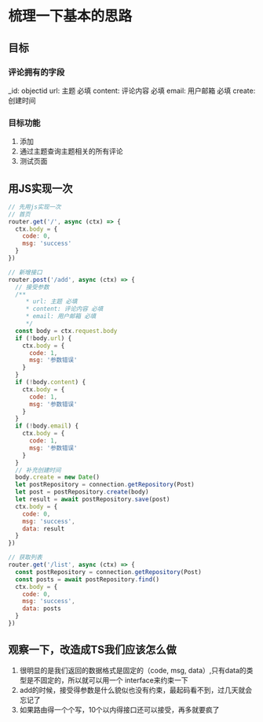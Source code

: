 # 梳理一下基本的思路

## 目标

### 评论拥有的字段

_id: objectid
url: 主题 必填
content: 评论内容 必填
email: 用户邮箱 必填
create: 创建时间

### 目标功能

1. 添加
1. 通过主题查询主题相关的所有评论
1. 测试页面

## 用JS实现一次

```javascript
// 先用js实现一次
// 首页
router.get('/', async (ctx) => {
  ctx.body = {
    code: 0,
    msg: 'success'
  }
})

// 新增接口
router.post('/add', async (ctx) => {
  // 接受参数
  /**
     * url: 主题 必填
     * content: 评论内容 必填
     * email: 用户邮箱 必填
     */
  const body = ctx.request.body
  if (!body.url) {
    ctx.body = {
      code: 1,
      msg: '参数错误'
    }
  }
  if (!body.content) {
    ctx.body = {
      code: 1,
      msg: '参数错误'
    }
  }
  if (!body.email) {
    ctx.body = {
      code: 1,
      msg: '参数错误'
    }
  }
  // 补充创建时间
  body.create = new Date()
  let postRepository = connection.getRepository(Post)
  let post = postRepository.create(body)
  let result = await postRepository.save(post)
  ctx.body = {
    code: 0,
    msg: 'success',
    data: result
  }
})

// 获取列表
router.get('/list', async (ctx) => {
  const postRepository = connection.getRepository(Post)
  const posts = await postRepository.find()
  ctx.body = {
    code: 0,
    msg: 'success',
    data: posts
  }
})
```

## 观察一下，改造成TS我们应该怎么做

1. 很明显的是我们返回的数据格式是固定的（code, msg, data）,只有data的类型是不固定的，所以就可以用一个 interface来约束一下
1. add的时候，接受得参数是什么貌似也没有约束，最起码看不到，过几天就会忘记了
1. 如果路由得一个个写，10个以内得接口还可以接受，再多就要疯了
